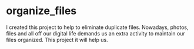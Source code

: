 # organize_files
I created this project to help to eliminate duplicate files. Nowadays, photos, files and all off our digital life demands us an extra activity to maintain our files organized. This project it will help us.
